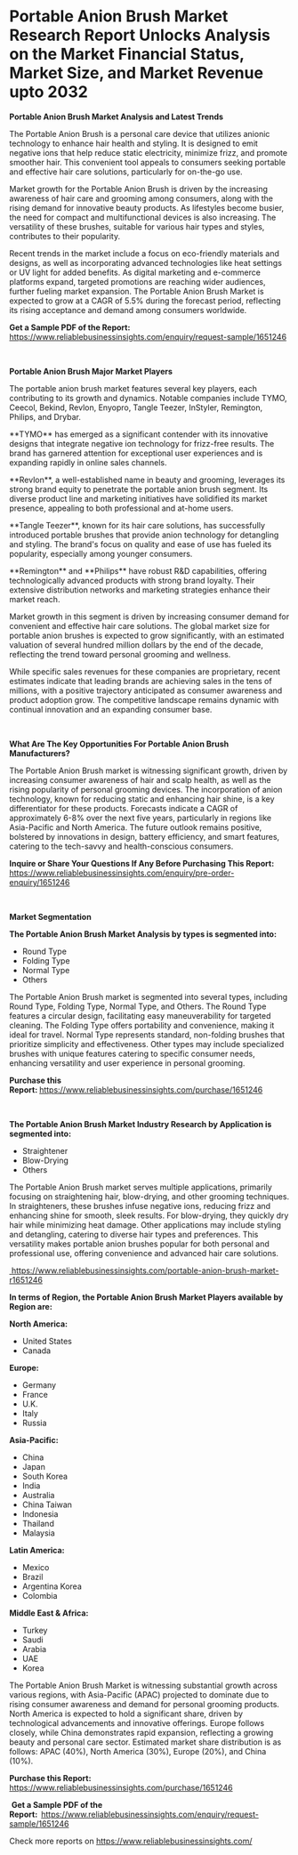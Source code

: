 <p><h1>Portable Anion Brush Market Research Report Unlocks Analysis on the Market Financial Status, Market Size, and Market Revenue upto 2032</h1></p><p><strong>Portable Anion Brush Market Analysis and Latest Trends</strong></p>
<p><p>The Portable Anion Brush is a personal care device that utilizes anionic technology to enhance hair health and styling. It is designed to emit negative ions that help reduce static electricity, minimize frizz, and promote smoother hair. This convenient tool appeals to consumers seeking portable and effective hair care solutions, particularly for on-the-go use.</p><p>Market growth for the Portable Anion Brush is driven by the increasing awareness of hair care and grooming among consumers, along with the rising demand for innovative beauty products. As lifestyles become busier, the need for compact and multifunctional devices is also increasing. The versatility of these brushes, suitable for various hair types and styles, contributes to their popularity.</p><p>Recent trends in the market include a focus on eco-friendly materials and designs, as well as incorporating advanced technologies like heat settings or UV light for added benefits. As digital marketing and e-commerce platforms expand, targeted promotions are reaching wider audiences, further fueling market expansion. The Portable Anion Brush Market is expected to grow at a CAGR of 5.5% during the forecast period, reflecting its rising acceptance and demand among consumers worldwide.</p></p>
<p><strong>Get a Sample PDF of the Report:&nbsp;</strong> <a href="https://www.reliablebusinessinsights.com/enquiry/request-sample/1651246?utm_campaign=3000&utm_medium=2&utm_source=Github&utm_content=ia&utm_term=24032025&utm_id=portable-anion-brush">https://www.reliablebusinessinsights.com/enquiry/request-sample/1651246</a></p>
<p>&nbsp;</p>
<p><strong>Portable Anion Brush Major Market Players</strong></p>
<p><p>The portable anion brush market features several key players, each contributing to its growth and dynamics. Notable companies include TYMO, Ceecol, Bekind, Revlon, Enyopro, Tangle Teezer, InStyler, Remington, Philips, and Drybar.</p><p>**TYMO** has emerged as a significant contender with its innovative designs that integrate negative ion technology for frizz-free results. The brand has garnered attention for exceptional user experiences and is expanding rapidly in online sales channels.</p><p>**Revlon**, a well-established name in beauty and grooming, leverages its strong brand equity to penetrate the portable anion brush segment. Its diverse product line and marketing initiatives have solidified its market presence, appealing to both professional and at-home users.</p><p>**Tangle Teezer**, known for its hair care solutions, has successfully introduced portable brushes that provide anion technology for detangling and styling. The brand's focus on quality and ease of use has fueled its popularity, especially among younger consumers.</p><p>**Remington** and **Philips** have robust R&D capabilities, offering technologically advanced products with strong brand loyalty. Their extensive distribution networks and marketing strategies enhance their market reach.</p><p>Market growth in this segment is driven by increasing consumer demand for convenient and effective hair care solutions. The global market size for portable anion brushes is expected to grow significantly, with an estimated valuation of several hundred million dollars by the end of the decade, reflecting the trend toward personal grooming and wellness.</p><p>While specific sales revenues for these companies are proprietary, recent estimates indicate that leading brands are achieving sales in the tens of millions, with a positive trajectory anticipated as consumer awareness and product adoption grow. The competitive landscape remains dynamic with continual innovation and an expanding consumer base.</p></p>
<p>&nbsp;</p>
<p><strong>What Are The Key Opportunities For Portable Anion Brush Manufacturers?</strong></p>
<p><p>The Portable Anion Brush market is witnessing significant growth, driven by increasing consumer awareness of hair and scalp health, as well as the rising popularity of personal grooming devices. The incorporation of anion technology, known for reducing static and enhancing hair shine, is a key differentiator for these products. Forecasts indicate a CAGR of approximately 6-8% over the next five years, particularly in regions like Asia-Pacific and North America. The future outlook remains positive, bolstered by innovations in design, battery efficiency, and smart features, catering to the tech-savvy and health-conscious consumers.</p></p>
<p><strong>Inquire or Share Your Questions If Any Before Purchasing This Report:</strong> <a href="https://www.reliablebusinessinsights.com/enquiry/pre-order-enquiry/1651246?utm_campaign=3000&utm_medium=2&utm_source=Github&utm_content=ia&utm_term=24032025&utm_id=portable-anion-brush">https://www.reliablebusinessinsights.com/enquiry/pre-order-enquiry/1651246</a></p>
<p>&nbsp;</p>
<p><strong>Market Segmentation</strong></p>
<p><strong>The Portable Anion Brush Market Analysis by types is segmented into:</strong></p>
<p><ul><li>Round Type</li><li>Folding Type</li><li>Normal Type</li><li>Others</li></ul></p>
<p><p>The Portable Anion Brush market is segmented into several types, including Round Type, Folding Type, Normal Type, and Others. The Round Type features a circular design, facilitating easy maneuverability for targeted cleaning. The Folding Type offers portability and convenience, making it ideal for travel. Normal Type represents standard, non-folding brushes that prioritize simplicity and effectiveness. Other types may include specialized brushes with unique features catering to specific consumer needs, enhancing versatility and user experience in personal grooming.</p></p>
<p><strong>Purchase this Report:&nbsp;</strong><a href="https://www.reliablebusinessinsights.com/purchase/1651246?utm_campaign=3000&utm_medium=2&utm_source=Github&utm_content=ia&utm_term=24032025&utm_id=portable-anion-brush">https://www.reliablebusinessinsights.com/purchase/1651246</a></p>
<p>&nbsp;</p>
<p><strong>The Portable Anion Brush Market Industry Research by Application is segmented into:</strong></p>
<p><ul><li>Straightener</li><li>Blow-Drying</li><li>Others</li></ul></p>
<p><p>The Portable Anion Brush market serves multiple applications, primarily focusing on straightening hair, blow-drying, and other grooming techniques. In straighteners, these brushes infuse negative ions, reducing frizz and enhancing shine for smooth, sleek results. For blow-drying, they quickly dry hair while minimizing heat damage. Other applications may include styling and detangling, catering to diverse hair types and preferences. This versatility makes portable anion brushes popular for both personal and professional use, offering convenience and advanced hair care solutions.</p></p>
<p><a href="https://www.reliablebusinessinsights.com/portable-anion-brush-market-r1651246?utm_campaign=3000&utm_medium=2&utm_source=Github&utm_content=ia&utm_term=24032025&utm_id=portable-anion-brush">&nbsp;https://www.reliablebusinessinsights.com/portable-anion-brush-market-r1651246</a></p>
<p><strong>In terms of Region, the Portable Anion Brush Market Players available by Region are:</strong></p>
<p>
    <p> <strong> North America: </strong>
        <ul>
            <li>United States</li>
            <li>Canada</li>
        </ul>
        </p> 
    <p> <strong> Europe: </strong>
        <ul>
            <li>Germany</li>
            <li>France</li>
            <li>U.K.</li>
            <li>Italy</li>
            <li>Russia</li>
        </ul>
        </p> 
    <p> <strong> Asia-Pacific: </strong>
        <ul>
            <li>China</li>
            <li>Japan</li>
            <li>South Korea</li>
            <li>India</li>
            <li>Australia</li>
            <li>China Taiwan</li>
            <li>Indonesia</li>
            <li>Thailand</li>
            <li>Malaysia</li>
        </ul>
        </p> 
    <p> <strong> Latin America: </strong>
        <ul>
            <li>Mexico</li>
            <li>Brazil</li>
            <li>Argentina Korea</li>
            <li>Colombia</li>
        </ul>
        </p> 
    <p> <strong> Middle East & Africa: </strong>
        <ul>
            <li>Turkey</li>
            <li>Saudi</li>
            <li>Arabia</li>
            <li>UAE</li>
            <li>Korea</li>
        </ul>
    </p>
    </p>
<p><p>The Portable Anion Brush Market is witnessing substantial growth across various regions, with Asia-Pacific (APAC) projected to dominate due to rising consumer awareness and demand for personal grooming products. North America is expected to hold a significant share, driven by technological advancements and innovative offerings. Europe follows closely, while China demonstrates rapid expansion, reflecting a growing beauty and personal care sector. Estimated market share distribution is as follows: APAC (40%), North America (30%), Europe (20%), and China (10%).</p></p>
<p><strong>Purchase this Report: </strong><a href="https://www.reliablebusinessinsights.com/purchase/1651246?utm_campaign=3000&utm_medium=2&utm_source=Github&utm_content=ia&utm_term=24032025&utm_id=portable-anion-brush">https://www.reliablebusinessinsights.com/purchase/1651246</a></p>
<p>&nbsp;<strong>Get a Sample PDF of the Report:&nbsp;&nbsp;</strong><a href="https://www.reliablebusinessinsights.com/enquiry/request-sample/1651246?utm_campaign=3000&utm_medium=2&utm_source=Github&utm_content=ia&utm_term=24032025&utm_id=portable-anion-brush">https://www.reliablebusinessinsights.com/enquiry/request-sample/1651246</a></p>
<p><strong></strong></p>
<p>Check more reports on <a href="https://www.reliablebusinessinsights.com/?utm_campaign=3000&utm_medium=2&utm_source=Github&utm_content=ia&utm_term=24032025&utm_id=portable-anion-brush">https://www.reliablebusinessinsights.com/</a></p>